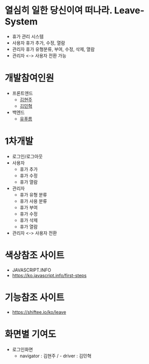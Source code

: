 # 열심히 일한 당신이여 떠나라. Leave-System
- 휴가 관리 시스템
- 사용자 휴가 추가, 수정, 열람 
- 관리자 휴가 유형분류, 부여, 수정, 삭제, 열람
- 관리자 <-> 사용자 전환 가능

# 개발참여인원
- 프론트엔드
  - [김현주](https://github.com/hyunjoogo)
  - [김민혁](https://github.com/Miintoo)
- 백엔드
  - [유푸름](https://github.com/ypr821)
# 1차개발
- 로그인/로그아웃
- 사용자
  - 휴가 추가
  - 휴가 수정
  - 휴가 열람
- 관리자
  - 휴가 유형 분류
  - 휴가 사용 분류
  - 휴가 부여
  - 휴가 수정
  - 휴가 삭제
  - 휴가 열람
- 관리자 <-> 사용자 전환


# 색상참조 사이트
- JAVASCRIPT.INFO
- https://ko.javascript.info/first-steps

# 기능참조 사이트
- https://shiftee.io/ko/leave

# 화면별 기여도
- 로그인화면
  - navigator : 김현주 / - driver : 김민혁
